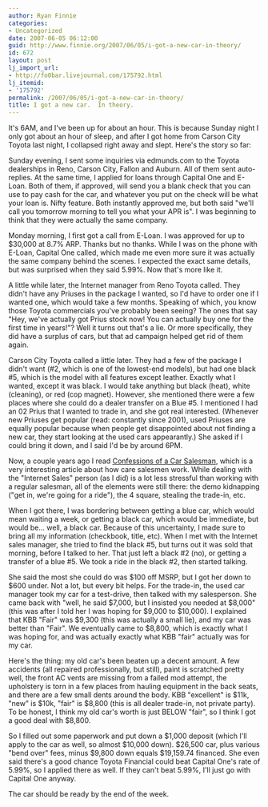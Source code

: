 ```yaml
---
author: Ryan Finnie
categories:
- Uncategorized
date: 2007-06-05 06:12:00
guid: http://www.finnie.org/2007/06/05/i-got-a-new-car-in-theory/
id: 672
layout: post
lj_import_url:
- http://fo0bar.livejournal.com/175792.html
lj_itemid:
- '175792'
permalink: /2007/06/05/i-got-a-new-car-in-theory/
title: I got a new car.  In theory.
---
```

It's 6AM, and I've been up for about an hour. This is because Sunday night I only got about an hour of sleep, and after I got home from Carson City Toyota last night, I collapsed right away and slept. Here's the story so far:

Sunday evening, I sent some inquiries via edmunds.com to the Toyota dealerships in Reno, Carson City, Fallon and Auburn. All of them sent auto-replies. At the same time, I applied for loans through Capital One and E-Loan. Both of them, if approved, will send you a blank check that you can use to pay cash for the car, and whatever you put on the check will be what your loan is. Nifty feature. Both instantly approved me, but both said "we'll call you tomorrow morning to tell you what your APR is". I was beginning to think that they were actually the same company.

Monday morning, I first got a call from E-Loan. I was approved for up to $30,000 at 8.7% ARP. Thanks but no thanks. While I was on the phone with E-Loan, Capital One called, which made me even more sure it was actually the same company behind the scenes. I expected the exact same details, but was surprised when they said 5.99%. Now that's more like it.

A little while later, the Internet manager from Reno Toyota called. They didn't have any Priuses in the package I wanted, so I'd have to order one if I wanted one, which would take a few months. Speaking of which, you know those Toyota commercials you've probably been seeing? The ones that say "Hey, we've actually got Prius stock now! You can actually buy one for the first time in years!"? Well it turns out that's a lie. Or more specifically, they did have a surplus of cars, but that ad campaign helped get rid of them again.

Carson City Toyota called a little later. They had a few of the package I didn't want (#2, which is one of the lowest-end models), but had one black #5, which is the model with all features except leather. Exactly what I wanted, except it was black. I would take anything but black (heat), white (cleaning), or red (cop magnet). However, she mentioned there were a few places where she could do a dealer transfer on a Blue #5. I mentioned I had an 02 Prius that I wanted to trade in, and she got real interested. (Whenever new Priuses get popular (read: constantly since 2001), used Priuses are equally popular because when people get disappointed about not finding a new car, they start looking at the used cars appearantly.) She asked if I could bring it down, and I said I'd be by around 6PM.

Now, a couple years ago I read [Confessions of a Car Salesman](http://www.edmunds.com/advice/buying/articles/42962/article.html), which is a very interesting article about how care salesmen work. While dealing with the "Internet Sales" person (as I did) is a lot less stressful than working with a regular salesman, all of the elements were still there: the demo kidnapping ("get in, we're going for a ride"), the 4 square, stealing the trade-in, etc.

When I got there, I was bordering between getting a blue car, which would mean waiting a week, or getting a black car, which would be immediate, but would be... well, a black car. Because of this uncertainty, I made sure to bring all my information (checkbook, title, etc). When I met with the Internet sales manager, she tried to find the black #5, but turns out it was sold that morning, before I talked to her. That just left a black #2 (no), or getting a transfer of a blue #5. We took a ride in the black #2, then started talking.

She said the most she could do was $100 off MSRP, but I got her down to $600 under. Not a lot, but every bit helps. For the trade-in, the used car manager took my car for a test-drive, then talked with my salesperson. She came back with "well, he said $7,000, but I insisted you needed at $8,000" (this was after I told her I was hoping for $9,000 to $10,000). I explained that KBB "Fair" was $9,300 (this was actually a small lie), and my car was better than "Fair". We eventually came to $8,800, which is exactly what I was hoping for, and was actually exactly what KBB "fair" actually was for my car.

Here's the thing: my old car's been beaten up a decent amount. A few accidents (all repaired professionally, but still), paint is scratched pretty well, the front AC vents are missing from a failed mod attempt, the upholstery is torn in a few places from hauling equipment in the back seats, and there are a few small dents around the body. KBB "excellent" is $11k, "new" is $10k, "fair" is $8,800 (this is all dealer trade-in, not private party). To be honest, I think my old car's worth is just BELOW "fair", so I think I got a good deal with $8,800.

So I filled out some paperwork and put down a $1,000 deposit (which I'll apply to the car as well, so almost $10,000 down). $26,500 car, plus various "bend over" fees, minus $9,800 down equals $19,159.74 financed. She even said there's a good chance Toyota Financial could beat Capital One's rate of 5.99%, so I applied there as well. If they can't beat 5.99%, I'll just go with Capital One anyway.

The car should be ready by the end of the week.
